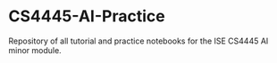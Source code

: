 # CS4445-AI-Practice
Repository of all tutorial and practice notebooks for the ISE CS4445 AI minor module.
